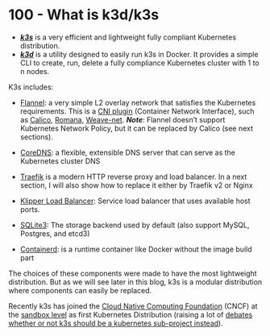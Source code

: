 # 100 - What is k3d/k3s

- ***[k3s](https://rancher.com/docs/k3s/latest/en/)*** is a very efficient and lightweight fully compliant Kubernetes distribution.
- ***[k3d](https://k3d.io/)*** is a utility designed to easily run k3s in Docker. It provides a simple CLI to create, run, delete a fully compliance Kubernetes cluster with 1 to n nodes.

K3s includes:

- [Flannel](https://github.com/coreos/flannel#flannel): a very simple L2 overlay network that satisfies the Kubernetes requirements. This is a [CNI plugin](https://github.com/containernetworking/cni#3rd-party-plugins) (Container Network Interface), such as [Calico](http://docs.projectcalico.org/), [Romana](http://romana.io/), [Weave-net](https://www.weave.works/products/weave-net/).
  ***Note***: Flannel doesn’t support Kubernetes Network Policy, but it can be replaced by Calico (see next sections).

- [CoreDNS](https://coredns.io/): a flexible, extensible DNS server that can serve as the Kubernetes cluster DNS

- [Traefik](https://docs.traefik.io/) is a modern HTTP reverse proxy and load balancer.
 In a next section, I will also show how to replace it either by Traefik v2 or Nginx

- [Klipper Load Balancer](https://github.com/rancher/klipper-lb): Service load balancer that uses available host ports.

- [SQLite3](https://sqlite.org/): The storage backend used by default (also support MySQL, Postgres, and etcd3)

- [Containerd](https://containerd.io/): is a runtime container like Docker without the image build part

The choices of these components were made to have the most lightweight distribution. But as we will see later in this blog, k3s is a modular distribution where components can easily be replaced.

Recently k3s has joined the [Cloud Native Computing Foundation](https://sokube.atlassian.net/wiki/spaces/TEC/pages/218234881/NewsRoom) (CNCF) at the [sandbox level](https://www.cncf.io/sandbox-projects/) as first Kubernetes Distribution (raising a lot of [debates whether or not k3s should be a kubernetes sub-project instead](https://github.com/cncf/toc/pull/447)).
